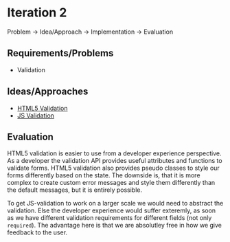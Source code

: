 # Iteration 2

Problem -> Idea/Approach -> Implementation -> Evaluation

## Requirements/Problems

- Validation

## Ideas/Approaches

- [HTML5 Validation](html5-validation)
- [JS Validation](js-validation)

## Evaluation
HTML5 validation is easier to use from a developer experience perspective. As a developer the validation API provides useful attributes and functions to validate forms. HTML5 validation also provides pseudo classes to style our forms differently based on the state. The downside is, that it is more complex to create custom error messages and style them differently than the default messages, but it is entirely possible.

To get JS-validation to work on a larger scale we would need to abstract the validation. Else the developer experience would suffer exteremly, as soon as we have different validation requirements for different fields (not only `required`). The advantage here is that we are absolutley free in how we give feedback to the user.